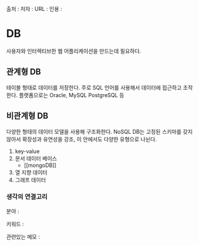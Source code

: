 출처 :
저자 :
URL : 
인용 : 

# DB
사용자와 인터렉티브한 웹 어플리케이션을 만드는데 필요하다.

## 관계형 DB
테이블 형태로 데이터를 저장한다. 주로 SQL 언어를 사용해서 데이터에 접근하고 조작한다. 플랫폼으로는 Oracle, MySQL PostgreSQL 등

## 비관계형 DB
다양한 형태의 데이터 모델을 사용해 구조화한다. NoSQL DB는 고정된 스키마를 갖지 않아서 확장성과 유연성을 강조, 
이 안에서도 다양한 유형으로 나뉜다.
1. key-value
2. 문서 데이터 베이스
	- [[mongoDB]]
3. 열 지향 데이터
4. 그래프 데이터



### 생각의 연결고리
분야 :

키워드 :

관련있는 메모 :